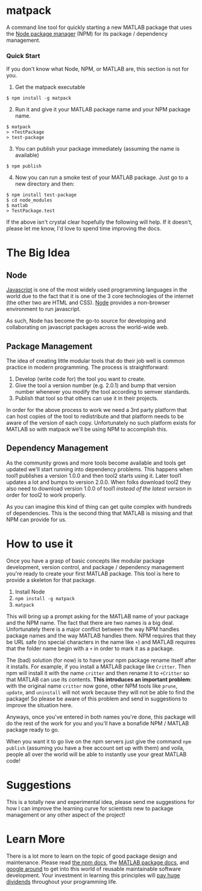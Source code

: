 # matpack

A command line tool for quickly starting a new MATLAB package that uses the [Node package manager](https://www.npmjs.com/) (NPM) for its package / dependency management.

### Quick Start

If you don't know what Node, NPM, or MATLAB are, this section is not for you.

1) Get the matpack executable

```
$ npm install -g matpack
```

2) Run it and give it your MATLAB package name and your NPM package name.

```
$ matpack
> +TestPackage
> test-package
```

3) You can publish your package immediately (assuming the name is available)

```
$ npm publish
```

4) Now you can run a smoke test of your MATLAB package. Just go to a new directory and then:

```
$ npm install test-package
$ cd node_modules
$ matlab
> TestPackage.test
```

If the above isn't crystal clear hopefully the following will help. If it doesn't, please let me know, I'd love to spend time improving the docs.

# The Big Idea

## Node

[Javascript](https://en.wikipedia.org/wiki/JavaScript) is one of the most widely used programming languages in the world due to the fact that it is one of the 3 core technologies of the internet (the other two are HTML and CSS). [Node](https://en.wikipedia.org/wiki/Node.js) provides a non-browser environment to run javascript.

As such, Node has become the go-to source for developing and collaborating on javascript packages across the world-wide web.

## Package Management

The idea of creating little modular tools that do their job well is common practice in modern programming. The process is straightforward:

1. Develop (write code for) the tool you want to create.
2. Give the tool a version number (e.g. 2.0.1) and bump that version number whenever you modify the tool according to semver standards.
3. Publish that tool so that others can use it in their projects.

In order for the above process to work we need a 3rd party platform that can host copies of the tool to redistribute and that platform needs to be aware of the version of each copy. Unfortunately no such platform exists for MATLAB so with matpack we'll be using NPM to accomplish this.

## Dependency Management

As the community grows and more tools become available and tools get updated we'll start running into dependency problems. This happens when tool1 publishes a version 1.0.0 and then tool2 starts using it. Later tool1 updates a lot and bumps to version 2.0.0. When folks download tool2 they also need to download version 1.0.0 of tool1 *instead of the latest version* in order for tool2 to work properly.

As you can imagine this kind of thing can get quite complex with hundreds of dependencies. This is the second thing that MATLAB is missing and that NPM can provide for us.

# How to use it

Once you have a grasp of basic concepts like modular package development, version control, and package / dependency management you're ready to create your first MATLAB package. This tool is here to provide a skeleton for that package.

1. Install Node
2. `npm install -g matpack`
3. `matpack`

This will bring up a prompt asking for the MATLAB name of your package and the NPM name. The fact that there are two names is a big deal. Unfortunately there is a major conflict between the way NPM handles package names and the way MATLAB handles them. NPM requires that they be URL safe (no special characters in the name like `+`) and MATLAB requires that the folder name begin with a `+` in order to mark it as a package.

The (bad) solution (for now) is to have your npm package rename itself after it installs. For example, if you install a MATLAB package like `Critter`. Then npm will install it with the name `critter` and then rename it to `+Critter` so that MATLAB can use its contents. **This introduces an important problem**: with the original name `critter` now gone, other NPM tools like `prune`, `update`, and `uninstall` will not work because they will not be able to find the package! So please be aware of this problem and send in suggestions to improve the situation here.

Anyways, once you've entered in both names you're done, this package will do the rest of the work for you and you'll have a bonafide NPM / MATLAB package ready to go.

When you want it to go live on the npm servers just give the command `npm publish` (assuming you have a free account set up with them) and voila, people all over the world will be able to instantly use your great MATLAB code!

# Suggestions

This is a totally new and experimental idea, please send me suggestions for how I can improve the learning curve for scientists new to package management or any other aspect of the project!


# Learn More

There is a lot more to learn on the topic of good package design and maintenance. Please read [the npm docs](https://docs.npmjs.com/), the [MATLAB package docs](http://www.mathworks.com/help/matlab/matlab_oop/scoping-classes-with-packages.html), and [google around](https://www.google.com/search?q=reusable%20maintainable%20software%20development) to get into this world of reusable maintainable software development. Your investment in learning this principles will [pay huge dividends](https://en.wikipedia.org/wiki/Technical_debt) throughout your programming life.
